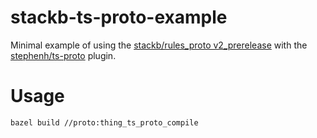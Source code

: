 # stackb-ts-proto-example

Minimal example of using the [stackb/rules_proto
v2_prerelease](https://github.com/stackb/rules_proto/tree/v2_prerelease) with
the [stephenh/ts-proto](https://github.com/stephenh/ts-proto) plugin.

# Usage 

```
bazel build //proto:thing_ts_proto_compile
```
